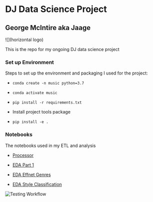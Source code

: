 # DJ Data Science Project
## George McIntire aka Jaage

![](horizontal logo)

This is the repo for my ongoing DJ data science project


### Set up Environment

Steps to set up the environment and packaging I used for the project:

- `conda create -n music python=3.7`

- `conda activate music`

- `pip install -r requirements.txt`

- Install project tools package

- `pip install -e .`


### Notebooks

The notebooks used in my ETL and analysis

- [Processor](Notebooks/Processor.ipynb)

- [EDA Part 1](Notebooks/EDA%Part%1.ipynb)

- [EDA Effnet Genres](Notebooks/EDA%Effnet%Genres.ipynb)

- [EDA Style Classification](Notebooks/EDA%Style%Classification.ipynb)


![Testing Workflow](https://github.com/github/docs/actions/workflows/main.yml/badge.svg)